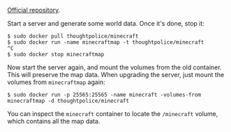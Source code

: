 [Official repository][repo].

[repo]: https://index.docker.io/u/thoughtpolice/minecraft

Start a server and generate some world data. Once it's done, stop it:

```
$ sudo docker pull thoughtpolice/minecraft
$ sudo docker run -name minecraftmap -t thoughtpolice/minecraft
^C
$ sudo docker stop minecraftmap
```

Now start the server again, and mount the volumes from the old
container. This will preserve the map data. When upgrading the server,
just mount the volumes from `minecraftmap` again:

```
$ sudo docker run -p 25565:25565 -name minecraft -volumes-from minecraftmap -d thoughtpolice/minecraft
```

You can inspect the `minecraft` container to locate the `/minecraft`
volume, which contains all the map data.
